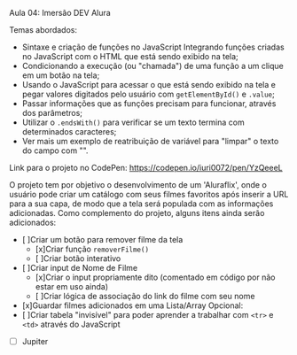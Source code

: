 Aula 04: Imersão DEV Alura

Temas abordados:

- Sintaxe e criação de funções no JavaScript Integrando funções criadas no JavaScript com o HTML que está sendo exibido na tela;
- Condicionando a execução (ou "chamada") de uma função a um clique em um botão na tela;
- Usando o JavaScript para acessar o que está sendo exibido na tela e pegar valores digitados pelo usuário com `getElementById()` e `.value`;
- Passar informações que as funções precisam para funcionar, através dos parâmetros;
- Utilizar o `.endsWith()` para verificar se um texto termina com determinados caracteres;
- Ver mais um exemplo de reatribuição de variável para "limpar" o texto do campo com "".

Link para o projeto no CodePen: https://codepen.io/iuri0072/pen/YzQeeeL

O projeto tem por objetivo o desenvolvimento de um 'Aluraflix', onde o usuário pode criar um catálogo com seus filmes favoritos após inserir a URL para a sua capa, de modo que a tela será populada com as informações adicionadas.
Como complemento do projeto, alguns itens ainda serão adicionados:
- [ ]Criar um botão para remover filme da tela
  - [x]Criar função `removerFilme()`
  - [ ]Criar botão interativo
- [ ]Criar input de Nome de Filme
  - [x]Criar o input propriamente dito (comentado em código por não estar em uso ainda)
  - [ ]Criar lógica de associação do link do filme com seu nome
- [x]Guardar filmes adicionados em uma Lista/Array
Opcional:
- [ ]Criar tabela "invisível" para poder aprender a trabalhar com `<tr>` e `<td>` através do JavaScript

- [ ] Jupiter
